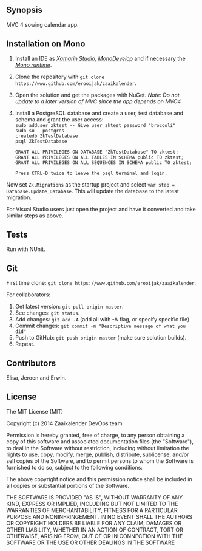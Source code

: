 ## Synopsis

MVC 4 sowing calendar app.

## Installation on Mono

 1. Install an IDE as [*Xamarin Studio*, *MonoDevelop*](http://www.monodevelop.com/download/) and if necessary the [*Mono runtime*](http://www.mono-project.com/download/).
 2. Clone the repository with `git clone https://www.github.com/erooijak/zaaikalender`.
 3. Open the solution and get the packages with NuGet. *Note: Do not update to a later version of MVC since the app depends on MVC4.*

 4. Install a PostgreSQL database and create a user, test database and schema and grant the user access:  
    `sudo adduser zktest -- Give user zktest password "broccoli"`  
    `sudo su - postgres`  
    `createdb ZkTestDatabase`  
    `psql ZkTestDatabase`  
    
    `GRANT ALL PRIVILEGES ON DATABASE "ZkTestDatabase" TO zktest;`  
    `GRANT ALL PRIVILEGES ON ALL TABLES IN SCHEMA public TO zktest;`  
    `GRANT ALL PRIVILEGES ON ALL SEQUENCES IN SCHEMA public TO zktest;`

    `Press CTRL-D twice to leave the psql terminal and login.`

Now set `Zk.Migrations` as the startup project and select `var step = Database.Update_Database`. This will update the database to the latest migration.

For Visual Studio users just open the project and have it converted and take similar steps as above.

## Tests

Run with NUnit.

## Git

First time clone: `git clone https://www.github.com/erooijak/zaaikalender`.

For collaborators:

 1. Get latest version: `git pull origin master`.
 2. See changes: `git status`.
 3. Add changes: `git add -A` (add all with -A flag, or specify specific file)
 4. Commit changes: `git commit -m "Descriptive message of what you did"`
 5. Push to GitHub: `git push origin master` (make sure solution builds).
 6. Repeat.

## Contributors

Elisa, Jeroen and Erwin.

## License

The MIT License (MIT)

Copyright (c) 2014 Zaaikalender DevOps team

Permission is hereby granted, free of charge, to any person obtaining a copy
of this software and associated documentation files (the "Software"), to deal
in the Software without restriction, including without limitation the rights
to use, copy, modify, merge, publish, distribute, sublicense, and/or sell
copies of the Software, and to permit persons to whom the Software is
furnished to do so, subject to the following conditions:

The above copyright notice and this permission notice shall be included in
all copies or substantial portions of the Software.

THE SOFTWARE IS PROVIDED "AS IS", WITHOUT WARRANTY OF ANY KIND, EXPRESS OR
IMPLIED, INCLUDING BUT NOT LIMITED TO THE WARRANTIES OF MERCHANTABILITY,
FITNESS FOR A PARTICULAR PURPOSE AND NONINFRINGEMENT. IN NO EVENT SHALL THE
AUTHORS OR COPYRIGHT HOLDERS BE LIABLE FOR ANY CLAIM, DAMAGES OR OTHER
LIABILITY, WHETHER IN AN ACTION OF CONTRACT, TORT OR OTHERWISE, ARISING FROM,
OUT OF OR IN CONNECTION WITH THE SOFTWARE OR THE USE OR OTHER DEALINGS IN
THE SOFTWARE
